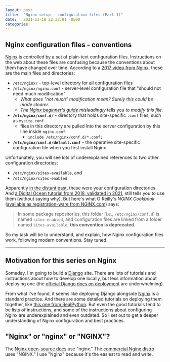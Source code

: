 ```yaml
---
layout: post
title:  "Nginx setup - configuration files (Part 1)"
date:   2021-11-18 22:32:01 -0500
categories: 
---
```


## Nginx configuration files - conventions

[Nginx](https://nginx.org/) is controlled by a set of plain-text configuration files. Instructions on the web about these files are confusing because the conventions about them have changed over time. According to a [2017 video from Nginx](https://www.youtube.com/watch?v=Ln1CPel3ALQ&t=466s), these are the main files and directories:

- `/etc/nginx/` - top-level directory for all configuration files
- `/etc/nginx/nginx.conf` - server-level configuration file that "should not need much modification"
    - *What does "not much" modification mean? Surely this could be made clearer.*
    - *The [Nginx beginner's guide](https://nginx.org/en/docs/beginners_guide.html) misleadingly* tells you *to modify this file.*
- **`/etc/nginx/conf.d/`** - directory that holds site-specific `.conf` files, such as `mysite.conf`
    - files in this directory are pulled into the server configuration by this line inside `nginx.conf`:
        - `include /etc/nginx/conf.d/*.conf;`
- **`/etc/nginx/conf.d/default.conf`** - the operative site-specific configuration file when you first install Nginx

Unfortunately, you will see lots of underexplained references to two other configuration directories:

- `/etc/nginx/sites-available`, and
- `/etc/nginx/sites-enabled`

Apparently [in the distant past](https://stackoverflow.com/questions/11693135/multiple-websites-on-nginx-sites-available), these were your configuration directories. And [a Digital Ocean tutorial from 2018, validated in 2021](https://www.digitalocean.com/community/tutorials/how-to-install-nginx-on-ubuntu-18-04), still tells you to use them (without saying why). But here's what O'Reilly's *NGINX Cookbook* ([available as registration-ware from NGINX.com](https://www.nginx.com/resources/library/complete-nginx-cookbook/)) says:

> In some package repositories, this folder \[i.e., `/etc/nginx/conf.d`\]  is named
`sites-enabled`, and configuration files are linked from a folder named `sites-available`; **this convention is deprecated.**

So my task will be to understand, and explain, how Nginx configuration files work, following modern conventions. Stay tuned.
 
-------------------
## Motivation for this series on Nginx

Someday, I'm going to build a [Django](http://www.djangoproject.com/) site. There are lots of tutorials and instructions about how to develop one locally, but less information about deploying one (the [official Django docs on deployment](https://docs.djangoproject.com/en/3.2/howto/deployment/) are underwhelming).

From what I've found, it seems like deploying Django alongside [Nginx](https://nginx.org/) is a standard practice. And there are some detailed tutorials on deploying them together, like [this one from RealPython](https://realpython.com/django-nginx-gunicorn). But even the good tutorials tend to be lists of instructions, and some of the instructions about configuring Nginx are underexplained and even outdated. So I set out to get a deeper understanding of Nginx configuration and best practices.

## "Nginx" or "nginx" or "NGINX"?

The [Nginx open-source docs](https://nginx.org/en/docs/) use "nginx." The [commercial Nginx distro](https://www.nginx.com/) uses "NGINX." I use "Nginx" because it's the easiest to read and write.

